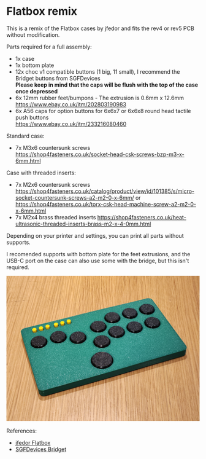 # Flatbox remix
This is a remix of the Flatbox cases by jfedor and fits the rev4 or rev5 PCB without modification.

Parts required for a full assembly:
- 1x case
- 1x bottom plate
- 12x choc v1 compatible buttons (1 big, 11 small), I recommend the Bridget buttons from SGFDevices<br>
  **Please keep in mind that the caps will be flush with the top of the case once depressed**
- 6x 12mm rubber feet/bumpons - The extrusion is 0.6mm x 12.6mm<br>
  https://www.ebay.co.uk/itm/202803190983
- 6x A56 caps for option buttons for 6x6x7 or 6x6x8 round head tactile push buttons<br>
  https://www.ebay.co.uk/itm/233216080460

Standard case:
- 7x M3x6 countersunk screws<br>
  https://shop4fasteners.co.uk/socket-head-csk-screws-bzp-m3-x-6mm.html

Case with threaded inserts:
- 7x M2x6 countersunk screws<br>
    https://shop4fasteners.co.uk/catalog/product/view/id/101385/s/micro-socket-countersunk-screws-a2-m2-0-x-6mm/
    or
    https://shop4fasteners.co.uk/torx-csk-head-machine-screw-a2-m2-0-x-6mm.html
- 7x M2x4 brass threaded inserts
    https://shop4fasteners.co.uk/heat-ultrasonic-threaded-inserts-brass-m2-x-4-0mm.html

Depending on your printer and settings, you can print all parts without supports.<br>

I recomended supports with bottom plate for the feet extrusions, and the USB-C port on the case can also use some with the bridge, but this isn't required.

![Assembled controller](img/20230512_152635.jpg)

References:
- [jfedor Flatbox](https://github.com/jfedor2/flatbox)
- [SGFDevices Bridget](https://github.com/sgfdevices/Bridget)
